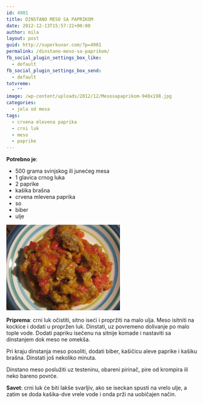 ```yaml
---
id: 4901
title: DINSTANO MESO SA PAPRIKOM
date: 2012-12-13T15:57:22+00:00
author: mila
layout: post
guid: http://superkuvar.com/?p=4901
permalink: /dinstano-meso-sa-paprikom/
fb_social_plugin_settings_box_like:
  - default
fb_social_plugin_settings_box_send:
  - default
totvreme:
  - ""
image: /wp-content/uploads/2012/12/Mesosapaprikom-940x198.jpg
categories:
  - jela od mesa
tags:
  - crvena mlevena paprika
  - crni luk
  - meso
  - paprike
---
```

**Potrebno je**:

  * 500 grama svinjskog ili junećeg mesa
  * 1 glavica crnog luka
  * 2 paprike
  * kašika brašna
  * crvena mlevena paprika
  * so
  * biber
  * ulje

<img class="alignnone size-medium wp-image-4902" title="Mesosapaprikom" src="/wp-content/uploads/2012/12/Mesosapaprikom-1024x768.jpg" alt="" width="300" height="225" /> 

**Priprema**: crni luk očistiti, sitno iseći i propržiti na malo ulja. Meso isitniti na kockice i dodati u propržen luk. Dinstati, uz povremeno dolivanje po malo tople vode. Dodati papriku isečenu na sitnije komade i nastaviti sa dinstanjem dok meso ne omekša.

Pri kraju dinstanja meso posoliti, dodati biber, kašičicu aleve paprike i kašiku brašna. Dinstati još nekoliko minuta.

Dinstano meso poslužiti uz testeninu, obareni pirinač, pire od krompira ili neko bareno povrće.

**Savet**: crni luk će biti lakše svarljiv, ako se iseckan spusti na vrelo ulje, a zatim se doda kašika-dve vrele vode i onda prži na uobičajen način.
